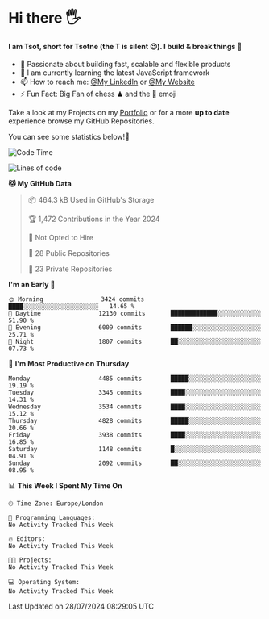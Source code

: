 # Hi there :raised_hand_with_fingers_splayed:
#### I am Tsot, short for Tsotne (the T is silent :wink:). I build & break things :space_invader:
- :telescope: Passionate about building fast, scalable and flexible products
- :seedling: I am currently learning the latest JavaScript framework 
- :mailbox: How to reach me: [@My LinkedIn](https://www.linkedin.com/in/tsotne-gvadzabia/) or [@My Website](https://tsotne.co.uk/contact)
- :zap: Fun Fact: Big Fan of chess ♟ and the 👾 emoji

Take a look at my Projects on my [Portfolio](https://tsotne.co.uk/) or for a more **up to date** experience browse my GitHub Repositories.

You can see some statistics below!:space_invader:
<!--START_SECTION:waka-->
![Code Time](http://img.shields.io/badge/Code%20Time-761%20hrs%202%20mins-blue)

![Lines of code](https://img.shields.io/badge/From%20Hello%20World%20I%27ve%20Written-8.2%20million%20lines%20of%20code-blue)

**🐱 My GitHub Data** 

> 📦 464.3 kB Used in GitHub's Storage 
 > 
> 🏆 1,472 Contributions in the Year 2024
 > 
> 🚫 Not Opted to Hire
 > 
> 📜 28 Public Repositories 
 > 
> 🔑 23 Private Repositories 
 > 
**I'm an Early 🐤** 

```text
🌞 Morning                3424 commits        ████░░░░░░░░░░░░░░░░░░░░░   14.65 % 
🌆 Daytime                12130 commits       █████████████░░░░░░░░░░░░   51.90 % 
🌃 Evening                6009 commits        ██████░░░░░░░░░░░░░░░░░░░   25.71 % 
🌙 Night                  1807 commits        ██░░░░░░░░░░░░░░░░░░░░░░░   07.73 % 
```
📅 **I'm Most Productive on Thursday** 

```text
Monday                   4485 commits        █████░░░░░░░░░░░░░░░░░░░░   19.19 % 
Tuesday                  3345 commits        ████░░░░░░░░░░░░░░░░░░░░░   14.31 % 
Wednesday                3534 commits        ████░░░░░░░░░░░░░░░░░░░░░   15.12 % 
Thursday                 4828 commits        █████░░░░░░░░░░░░░░░░░░░░   20.66 % 
Friday                   3938 commits        ████░░░░░░░░░░░░░░░░░░░░░   16.85 % 
Saturday                 1148 commits        █░░░░░░░░░░░░░░░░░░░░░░░░   04.91 % 
Sunday                   2092 commits        ██░░░░░░░░░░░░░░░░░░░░░░░   08.95 % 
```


📊 **This Week I Spent My Time On** 

```text
🕑︎ Time Zone: Europe/London

💬 Programming Languages: 
No Activity Tracked This Week

🔥 Editors: 
No Activity Tracked This Week

🐱‍💻 Projects: 
No Activity Tracked This Week

💻 Operating System: 
No Activity Tracked This Week
```


 Last Updated on 28/07/2024 08:29:05 UTC
<!--END_SECTION:waka-->
